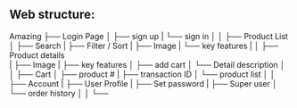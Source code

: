 
## Web structure:
Amazing
├──  Login Page
│    ├── sign up
|    └── sign in
│
│
├──  Product List  
│    ├── Search
|    ├── Filter / Sort
|    ├── Image
|    └── key features
|
│
├──  Product details  
|    ├── Image
|    ├── key features
│    ├── add cart
│    └── Detail description
│
│
├──  Cart
│    ├── product #
|    ├── transaction ID
│    └── product list
│
│
├──  Account
|    ├── User Profile
|    ├── Set password
|    ├── Super user
│    └── order history
│
│ 
└── 